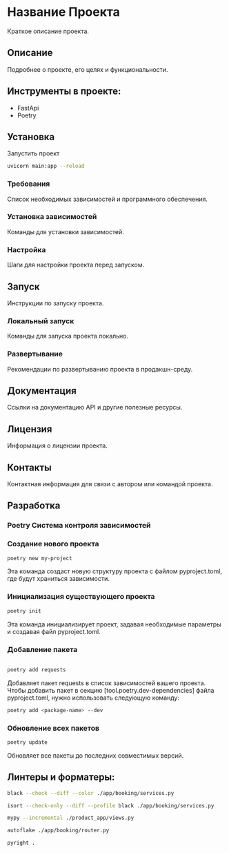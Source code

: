 # Название Проекта

Краткое описание проекта.

## Описание

Подробнее о проекте, его целях и функциональности.

## Инструменты в проекте:
* FastApi
* Poetry


## Установка

Запустить проект
```bash
uvicorn main:app --reload

```

### Требования

Список необходимых зависимостей и программного обеспечения.

### Установка зависимостей

Команды для установки зависимостей.

### Настройка

Шаги для настройки проекта перед запуском.

## Запуск

Инструкции по запуску проекта.

### Локальный запуск

Команды для запуска проекта локально.

### Развертывание

Рекомендации по развертыванию проекта в продакшн-среду.

## Документация

Ссылки на документацию API и другие полезные ресурсы.

## Лицензия

Информация о лицензии проекта.

## Контакты

Контактная информация для связи с автором или командой проекта.


## Разработка

### Poetry Система контроля зависимостей
### Создание нового проекта

```Bash
poetry new my-project
```
Эта команда создаст новую структуру проекта с файлом pyproject.toml, где будут храниться зависимости.

### Инициализация существующего проекта

```Bash
poetry init
```
Эта команда инициализирует проект, задавая необходимые параметры и создавая файл pyproject.toml.

### Добавление пакета

```Bash

poetry add requests
```
Добавляет пакет requests в список зависимостей вашего проекта.
Чтобы добавить пакет в секцию [tool.poetry.dev-dependencies] файла pyproject.toml, нужно использовать следующую команду:

```Bash
poetry add <package-name> --dev
```

### Обновление всех пакетов

```Bash
poetry update
```
Обновляет все пакеты до последних совместимых версий.


## Линтеры и форматеры:
```bash
black --check --diff --color ./app/booking/services.py
```

```bash
isort --check-only --diff --profile black ./app/booking/services.py
```

```bash
mypy --incremental ./product_app/views.py 
```

```bash
autoflake ./app/booking/router.py
```

```bash
pyright .
```